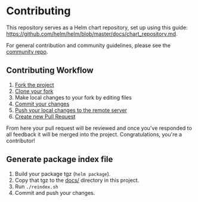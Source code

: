 # Contributing

This repository serves as a Helm chart repository, set up using this guide:
https://github.com/helm/helm/blob/master/docs/chart_repository.md.

For general contribution and community guidelines, please see the [community repo](https://github.com/cyberark/community).

## Contributing Workflow

1. [Fork the project](https://help.github.com/en/github/getting-started-with-github/fork-a-repo)
2. [Clone your fork](https://help.github.com/en/github/creating-cloning-and-archiving-repositories/cloning-a-repository)
3. Make local changes to your fork by editing files
3. [Commit your changes](https://help.github.com/en/github/managing-files-in-a-repository/adding-a-file-to-a-repository-using-the-command-line)
4. [Push your local changes to the remote server](https://help.github.com/en/github/using-git/pushing-commits-to-a-remote-repository)
5. [Create new Pull Request](https://help.github.com/en/github/collaborating-with-issues-and-pull-requests/creating-a-pull-request-from-a-fork)

From here your pull request will be reviewed and once you've responded to all
feedback it will be merged into the project. Congratulations, you're a
contributor!

## Generate package index file

1. Build your package tgz (`helm package`).
2. Copy that tgz to the [docs/](docs/) directory in this project.
3. Run `./reindex.sh`
4. Commit and push your changes.
